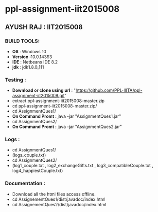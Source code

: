 # ppl-assignment-iit2015008

## AYUSH RAJ : IIT2015008
   
### BUILD TOOLS:
   - **OS** : Windows 10
   - **Version** :10.0.14393
   - **IDE** : Netbeans IDE 8.2
   - **jdk** : jdk1.8.0_111
   
### Testing :
   - **Download or clone using url** : "https://github.com/PPL-IIITA/ppl-assignment-iit2015008.git"
   - extract ppl-assignment-iit2015008-master.zip
   - cd ppl-assignment-iit2015008-master.zip/
   - cd AssignmentQues1/
   - **On Command Promt** :  java -jar "AssignmentQues1.jar" 
   - cd AssignmentQues2/
   - **On Command Promt** :  java -jar "AssignmentQues2.jar" 
   
### Logs :
   - cd AssignmentQues1/
   - (logs_couple.txt)
   - cd AssignmentQues2/
   - (log1_couple.txt , log2_exchangeGifts.txt , log3_compatibleCouple.txt , log4_happiestCouple.txt)
   
### Documentation :
   - Download all the html files access offline.
   - cd AssignementQues1/dist/javadoc/index.html
   - cd AssignementQues2/dist/javadoc/index.html
   
   
   
   
